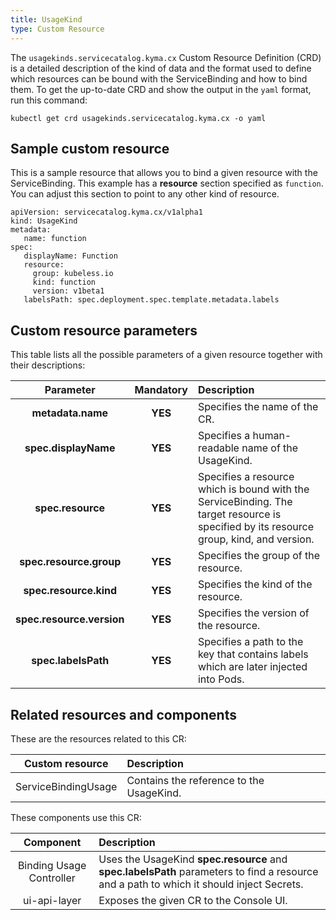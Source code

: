 ```yaml
---
title: UsageKind
type: Custom Resource
---
```


The `usagekinds.servicecatalog.kyma.cx` Custom Resource Definition (CRD) is a detailed description of the kind of data and the format used to define which resources can be bound with the ServiceBinding and how to bind them. To get the up-to-date CRD and show the output in the `yaml` format, run this command:

```
kubectl get crd usagekinds.servicecatalog.kyma.cx -o yaml
```

## Sample custom resource

This is a sample resource that allows you to bind a given resource with the ServiceBinding. This example has a **resource** section specified as `function`. You can adjust this section to point to any other kind of resource.

```
apiVersion: servicecatalog.kyma.cx/v1alpha1
kind: UsageKind
metadata:
   name: function
spec:
   displayName: Function
   resource:
     group: kubeless.io
     kind: function
     version: v1beta1
   labelsPath: spec.deployment.spec.template.metadata.labels
```

## Custom resource parameters

This table lists all the possible parameters of a given resource together with their descriptions:


| Parameter   |      Mandatory      |  Description |
|:----------:|:-------------:|:------|
| **metadata.name** |    **YES**   | Specifies the name of the CR. |
| **spec.displayName** |    **YES**   | Specifies a human-readable name of the UsageKind. |
| **spec.resource** |    **YES**   | Specifies a resource which is bound with the ServiceBinding. The target resource is specified by its resource group, kind, and version. |
| **spec.resource.group** |    **YES**   | Specifies the group of the resource. |
| **spec.resource.kind** |    **YES**   | Specifies the kind of the resource. |
| **spec.resource.version** |    **YES**   | Specifies the version of the resource. |
| **spec.labelsPath** |    **YES**   | Specifies a path to the key that contains labels which are later injected into Pods. |


## Related resources and components

These are the resources related to this CR:

| Custom resource   |   Description |
|:----------:|:------|
| ServiceBindingUsage |  Contains the reference to the UsageKind. |

These components use this CR:

| Component   |   Description |
|:----------:|:------|
| Binding Usage Controller |  Uses the UsageKind **spec.resource** and **spec.labelsPath** parameters to find a resource and a path to which it should inject Secrets. |
| ui-api-layer |  Exposes the given CR to the Console UI. |
